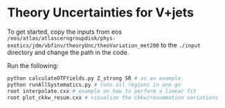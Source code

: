 # Theory Uncertainties for V+jets #

To get started, copy the inputs from eos `/eos/atlas/atlascerngroupdisk/phys-exotics/jdm/vbfinv/theoryUnc/theoVariation_met200` to the `./input` directory and change the path in the code.

Run the following:
``` bash
python calculateOTFYields.py Z_strong SR # as an example
python runAllSystematics.py # runs all regions in one go
root interpolate.cxx # example on how to perform a linear fit
root plot_ckkw_resum.cxx # visualize the ckkw/resummation variations
```